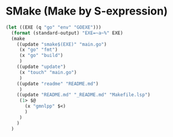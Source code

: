 SMake (Make by S-expression)
============================

```lisp
(let ((EXE (q "go" "env" "GOEXE")))
  (format (standard-output) "EXE=~a~%" EXE)
  (make
    ((update "smake$(EXE)" "main.go")
     (x "go" "fmt")
     (x "go" "build")
     )
    ((update "update")
     (x "touch" "main.go")
     )
    ((update "readme" "README.md")
     )
    ((update "README.md" "_README.md" "Makefile.lsp")
     (1> $@
       (x "gmnlpp" $<)
       )
     )
    )
  )
```
